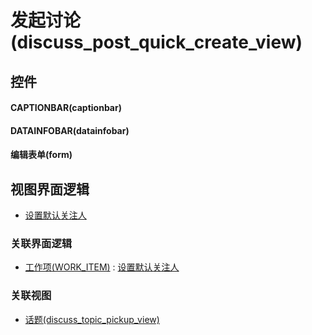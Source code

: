 # 发起讨论(discuss_post_quick_create_view)  <!-- {docsify-ignore-all} -->



## 控件
#### CAPTIONBAR(captionbar)
#### DATAINFOBAR(datainfobar)
#### 编辑表单(form)

## 视图界面逻辑
  * [设置默认关注人](module/ProjMgmt/work_item/uilogic/set_default_attention)


### 关联界面逻辑
  * [工作项(WORK_ITEM)](module/ProjMgmt/work_item) : [设置默认关注人](module/ProjMgmt/work_item/uilogic/set_default_attention)

### 关联视图
  * [话题(discuss_topic_pickup_view)](app/view/discuss_topic_pickup_view)

<script>
 const { createApp } = Vue
  createApp({
    data() {
      return {

      }
    }
  }).use(ElementPlus).mount('#app')
</script>